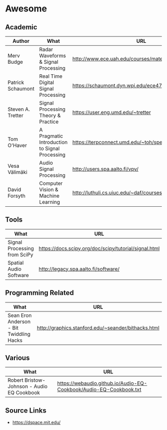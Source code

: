 # Awesome

## Academic
Author | What | URL
---|---|---
Merv Budge        | Radar Waveforms & Signal Processing      | http://www.ece.uah.edu/courses/material/EE710-Merv/
Patrick Schaumont | Real Time Digital Signal Processing      | https://schaumont.dyn.wpi.edu/ece4703b20/lectures.html
Steven A. Tretter | Signal Processing Theory  & Practice     | https://user.eng.umd.edu/~tretter
Tom O'Haver       | A Pragmatic Introduction to Signal Processing  | https://terpconnect.umd.edu/~toh/spectrum/TOC.html
Vesa Välimäki     | Audio Signal Processing                  | http://users.spa.aalto.fi/vpv/
David Forsyth     | Computer Vision & Machine Learning       | http://luthuli.cs.uiuc.edu/~daf/courses/

## Tools
What | URL
---|---
Signal Processing from SciPy                                | https://docs.scipy.org/doc/scipy/tutorial/signal.html
Spatial Audio Software                                      | http://legacy.spa.aalto.fi/software/

## Programming Related
What | URL
---|---
Sean Eron Anderson  - Bit Twiddling Hacks | http://graphics.stanford.edu/~seander/bithacks.html

## Various
What | URL
---|---
Robert Bristow-Johnson - Audio EQ Cookbook | https://webaudio.github.io/Audio-EQ-Cookbook/Audio-EQ-Cookbook.txt

## Source Links
- https://dspace.mit.edu/
